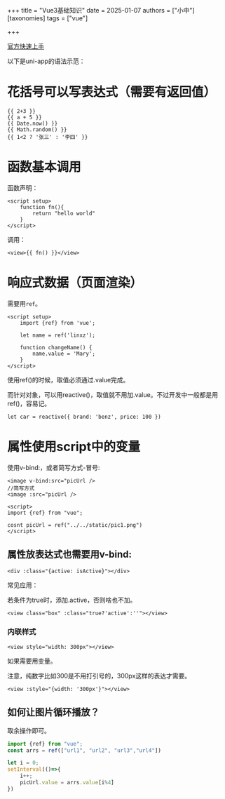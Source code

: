 +++
title = "Vue3基础知识"
date = 2025-01-07
authors = ["小中"]
[taxonomies]
tags = ["vue"]

+++

[官方快速上手](https://cn.vuejs.org/guide/quick-start.html)

以下是uni-app的语法示范：

# 花括号可以写表达式（需要有返回值）

```vue
{{ 2+3 }}
{{ a + 5 }}
{{ Date.now() }}
{{ Math.random() }}
{{ 1<2 ? '张三' : '李四' }}
```

# 函数基本调用

函数声明：

```vue
<script setup>
	function fn(){
		return "hello world"
	}
</script>
```

调用：

```vue
<view>{{ fn() }}</view>
```

# 响应式数据（页面渲染）

需要用`ref`。

```vue
<script setup>
	import {ref} from 'vue';

	let name = ref('linxz');

	function changeName() {
		name.value = 'Mary'; 
	}
</script>
```

使用ref()的时候，取值必须通过.value完成。

而针对对象，可以用reactive()，取值就不用加.value。不过开发中一般都是用ref()，容易记。

```vue
let car = reactive({ brand: 'benz', price: 100 })
```

# 属性使用script中的变量

使用v-bind:，或者简写方式-冒号:

```vue
<image v-bind:src="picUrl />
//简写方式
<image :src="picUrl />

<script>
import {ref} from "vue";

cosnt picUrl = ref("../../static/pic1.png")
</script>
```

## 属性放表达式也需要用v-bind:

```vue
<div :class="{active: isActive}"></div>
```

常见应用：

若条件为true时，添加.active，否则啥也不加。

```vue
<view class="box" :class="true?'active':''"></view>
```

### 内联样式

```vue
<view style="width: 300px"></view>
```

如果需要用变量。

注意，纯数字比如300是不用打引号的，300px这样的表达才需要。

```vue
<view :style="{width: '300px'}"></view>
```

## 如何让图片循环播放？

取余操作即可。

```js
import {ref} from "vue";
const arrs = ref(["url1", "url2", "url3","url4"])

let i = 0;
setInterval(()=>{
	i++;
	picUrl.value = arrs.value[i%4]
})
```

